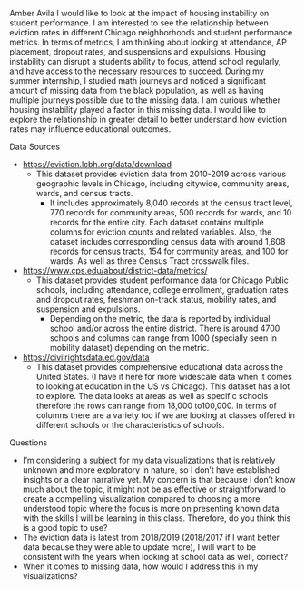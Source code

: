 Amber Avila 
I would like to look at the impact of housing instability on student performance. I am interested to see the relationship between eviction rates in different Chicago neighborhoods and student performance metrics. In terms of metrics, I am thinking about looking at attendance, AP placement, dropout rates, and suspensions and expulsions. Housing instability can disrupt a students ability to focus, attend school regularly, and have access to the necessary resources to succeed. During my summer internship, I studied math journeys and noticed a significant amount of missing data from the black population, as well as having multiple journeys possible due to the missing data. I am curious whether housing instability played a factor in this missing data. I would like to explore the relationship in greater detail to better understand how eviction rates may influence educational outcomes.  

Data Sources 
-	https://eviction.lcbh.org/data/download
    - This dataset provides eviction data from 2010-2019 across various geographic levels in Chicago, including citywide, community areas, wards, and census tracts. 
        - It includes approximately 8,040 records at the census tract level, 770 records for community areas, 500 records for wards, and 10 records for the entire city. Each dataset contains multiple columns for eviction counts and related variables. Also, the dataset includes corresponding census data with around 1,608 records for census tracts, 154 for community areas, and 100 for wards. As well as three Census Tract crosswalk files. 
-	https://www.cps.edu/about/district-data/metrics/
    - This dataset provides student performance data for Chicago Public schools, including attendance, college enrollment, graduation rates and dropout rates, freshman on-track status, mobility rates, and suspension and expulsions. 
        - Depending on the metric, the data is reported by individual school and/or across the entire district. There is around 4700 schools and columns can range from 1000 (specially seen in mobility dataset) depending on the metric.
-	https://civilrightsdata.ed.gov/data
    - This dataset provides comprehensive educational data across the United States. (I have it here for more widescale data when it comes to looking at education in the US vs Chicago). This dataset has a lot to explore. The data looks at areas as well as specific schools therefore the rows can range from 18,000 to100,000. In terms of columns there are a variety too if we are looking at classes offered in different schools or the characteristics of schools. 

Questions 
-	I’m considering a subject for my data visualizations that is relatively unknown and more exploratory in nature, so I don’t have established insights or a clear narrative yet. My concern is that because I don’t know much about the topic, it might not be as effective or straightforward to create a compelling visualization compared to choosing a more understood topic where the focus is more on presenting known data with the skills I will be learning in this class. Therefore, do you think this is a good topic to use?
-	The eviction data is latest from 2018/2019 (2018/2017 if I want better data because they were able to update more), I will want to be consistent with the years when looking at school data as well, correct?
-	When it comes to missing data, how would I address this in my visualizations? 